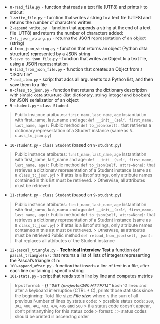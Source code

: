 * `0-read_file.py` - function that reads a text file (UTF8) and prints it to stdout:
* `1-write_file.py` - function that writes a string to a text file (UTF8) and returns the number of characters written:
* `2-append_write.py` - function that appends a string at the end of a text file (UTF8) and returns the number of characters added:
* `3-to_json_string.py` - returns the JSON representation of an object (string)
* `4-from_json_string.py` - function that returns an object (Python data structure) represented by a JSON string
* `5-save_to_json_file.py` - function that writes an Object to a text file, using a JSON representation
* `6-load_from_json_file.py` -  function that creates an Object from a “JSON file”
* `7-add_item.py` - script that adds all arguments to a Python list, and then save them to a file
* `8-class_to_json.py` - function that returns the dictionary description with simple data structure (list, dictionary, string, integer and boolean) for JSON serialization of an object
* `9-student.py` - `class Student`
> Public instance attributes: `first_name`, `last_name`, `age`
> Instantiation with first_name, last_name and age: `def __init__(self, first_name, last_name, age):`
> Public method `def to_json(self):` that retrieves a dictionary representation of a Student instance (same as `8-class_to_json.py`)
* `10-student.py` - `class Student` (based on `9-student.py`)
> Public instance attributes: `first_name`, `last_name`, `age`
> Instantiation with first_name, last_name and age: `def __init__(self, first_name, last_name, age):`
> Public method `def to_json(self, attrs=None):` that retrieves a dictionary representation of a Student instance (same as `8-class_to_json.py`)
    > If attrs is a list of strings, only attribute names contained in this list must be retrieved.
    > Otherwise, all attributes must be retrieved
* `11-student.py` - `class Student` (based on `9-student.py`)
> Public instance attributes: `first_name`, `last_name`, `age`
> Instantiation with first_name, last_name and age: `def __init__(self, first_name, last_name, age):`
> Public method `def to_json(self, attrs=None):` that retrieves a dictionary representation of a Student instance (same as `8-class_to_json.py`)
    > If attrs is a list of strings, only attribute names contained in this list must be retrieved.
    > Otherwise, all attributes must be retrieved
> Public method `def reload_from_json(self, json):` that replaces all attributes of the Student instance
* `12-pascal_triangle.py` - **Technical Interview Test** a function `def pascal_triangle(n):` that returns a list of lists of integers representing the Pascal’s triangle of n:
* `100-append_after.py` - function that inserts a line of text to a file, after each line containing a specific string
* `101-stats.py` - script that reads stdin line by line and computes metrics
> Input format: ***<IP Address> - [<date>] "GET /projects/260 HTTP/1.1" <status code> <file size>***
> Each 10 lines and after a keyboard interruption (CTRL + C), prints those statistics since the beginning:
> Total file size: ***File size: <total size>***
> where is the sum of all previous
> Number of lines by status code:
    > possible status code: `200`, `301`, `400`, `401`, `403`, `404`, `405` and `500`
    > if a status code doesn’t appear, don’t print anything for this status code
    > format: ***<status code>: <number>***
    > status codes should be printed in ascending order